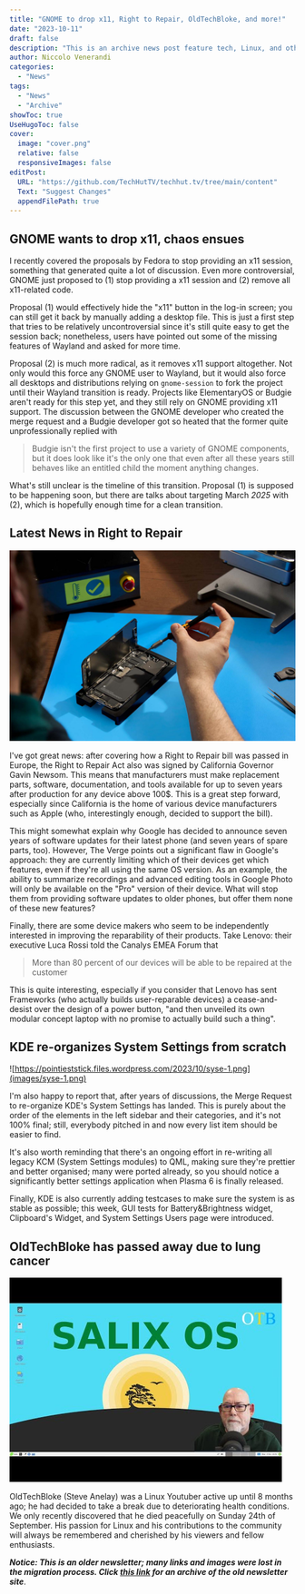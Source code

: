 ```yaml
---
title: "GNOME to drop x11, Right to Repair, OldTechBloke, and more!"
date: "2023-10-11"
draft: false
description: "This is an archive news post feature tech, Linux, and other open-source news. This is an older article that was part of a migration. There will be missing images, broken links, and potentially other issues."
author: Niccolo Venerandi
categories:
  - "News"
tags:
  - "News"
  - "Archive"
showToc: true
UseHugoToc: false
cover:
  image: "cover.png"
  relative: false
  responsiveImages: false
editPost:
  URL: "https://github.com/TechHutTV/techhut.tv/tree/main/content"
  Text: "Suggest Changes"
  appendFilePath: true
---
```


## GNOME wants to drop x11, chaos ensues

I recently covered the proposals by Fedora to stop providing an x11 session, something that generated quite a lot of discussion. Even more controversial, GNOME just proposed to (1) stop providing a x11 session and (2) remove all x11-related code.

Proposal (1) would effectively hide the "x11" button in the log-in screen; you can still get it back by manually adding a desktop file. This is just a first step that tries to be relatively uncontroversial since it's still quite easy to get the session back; nonetheless, users have pointed out some of the missing features of Wayland and asked for more time.

Proposal (2) is much more radical, as it removes x11 support altogether. Not only would this force any GNOME user to Wayland, but it would also force all desktops and distributions relying on `gnome-session` to fork the project until their Wayland transition is ready. Projects like ElementaryOS or Budgie aren't ready for this step yet, and they still rely on GNOME providing x11 support. The discussion between the GNOME developer who created the merge request and a Budgie developer got so heated that the former quite unprofessionally replied with

> Budgie isn't the first project to use a variety of GNOME components, but it does look like it's the only one that even after all these years still behaves like an entitled child the moment anything changes.

What's still unclear is the timeline of this transition. Proposal (1) is supposed to be happening soon, but there are talks about targeting March _2025_ with (2), which is hopefully enough time for a clean transition.

## Latest News in Right to Repair

![Fixing it!](images/Apple_Right_to_repair_Hero.jpg)

I've got great news: after covering how a Right to Repair bill was passed in Europe, the Right to Repair Act also was signed by California Governor Gavin Newsom. This means that manufacturers must make replacement parts, software, documentation, and tools available for up to seven years after production for any device above 100$. This is a great step forward, especially since California is the home of various device manufacturers such as Apple (who, interestingly enough, decided to support the bill).

This might somewhat explain why Google has decided to announce seven years of software updates for their latest phone (and seven years of spare parts, too). However, The Verge points out a significant flaw in Google's approach: they are currently limiting which of their devices get which features, even if they're all using the same OS version. As an example, the ability to summarize recordings and advanced editing tools in Google Photo will only be available on the "Pro" version of their device. What will stop them from providing software updates to older phones, but offer them none of these new features?

Finally, there are some device makers who seem to be independently interested in improving the reparability of their products. Take Lenovo: their executive Luca Rossi told the Canalys EMEA Forum that

> More than 80 percent of our devices will be able to be repaired at the customer

This is quite interesting, especially if you consider that Lenovo has sent Frameworks (who actually builds user-reparable devices) a cease-and-desist over the design of a power button, "and then unveiled its own modular concept laptop with no promise to actually build such a thing".

## KDE re-organizes System Settings from scratch

![https://pointieststick.files.wordpress.com/2023/10/syse-1.png](images/syse-1.png)

I'm also happy to report that, after years of discussions, the Merge Request to re-organize KDE's System Settings has landed. This is purely about the order of the elements in the left sidebar and their categories, and it's not 100% final; still, everybody pitched in and now every list item should be easier to find.

It's also worth reminding that there's an ongoing effort in re-writing all legacy KCM (System Settings modules) to QML, making sure they're prettier and better organised; many were ported already, so you should notice a significantly better settings application when Plasma 6 is finally released.

Finally, KDE is also currently adding testcases to make sure the system is as stable as possible; this week, GUI tests for Battery&Brightness widget, Clipboard's Widget, and System Settings Users page were introduced.

## OldTechBloke has passed away due to lung cancer

![OldTechBloke - YouTube](images/hqdefault.jpg)

OldTechBloke (Steve Anelay) was a Linux Youtuber active up until 8 months ago; he had decided to take a break due to deteriorating health conditions. We only recently discovered that he died peacefully on Sunday 24th of September. His passion for Linux and his contributions to the community will always be remembered and cherished by his viewers and fellow enthusiasts.

**_Notice: This is an older newsletter; many links and images were lost in the migration process. Click [this link](https://archive.techhut.tv/) for an archive of the old newsletter site_**.
